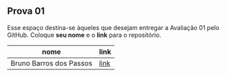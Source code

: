 ## Prova 01

Esse espaço destina-se àqueles que desejam entregar a Avaliação 01 pelo GitHub.
Coloque **seu nome** e o **link** para o repositório.

| nome | link |
| ---  | ---  |
| Bruno Barros dos Passos | [link ](https://github.com/brunnoobarros/01_avaliacao)
